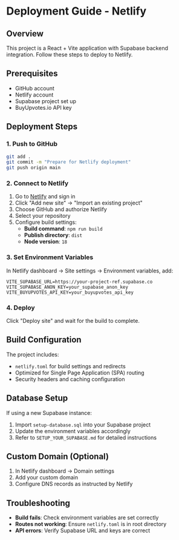 # Deployment Guide - Netlify

## Overview
This project is a React + Vite application with Supabase backend integration. Follow these steps to deploy to Netlify.

## Prerequisites
- GitHub account
- Netlify account
- Supabase project set up
- BuyUpvotes.io API key

## Deployment Steps

### 1. Push to GitHub
```bash
git add .
git commit -m "Prepare for Netlify deployment"
git push origin main
```

### 2. Connect to Netlify
1. Go to [Netlify](https://netlify.com) and sign in
2. Click "Add new site" → "Import an existing project"
3. Choose GitHub and authorize Netlify
4. Select your repository
5. Configure build settings:
   - **Build command**: `npm run build`
   - **Publish directory**: `dist`
   - **Node version**: `18`

### 3. Set Environment Variables
In Netlify dashboard → Site settings → Environment variables, add:

```
VITE_SUPABASE_URL=https://your-project-ref.supabase.co
VITE_SUPABASE_ANON_KEY=your_supabase_anon_key
VITE_BUYUPVOTES_API_KEY=your_buyupvotes_api_key
```

### 4. Deploy
Click "Deploy site" and wait for the build to complete.

## Build Configuration
The project includes:
- `netlify.toml` for build settings and redirects
- Optimized for Single Page Application (SPA) routing
- Security headers and caching configuration

## Database Setup
If using a new Supabase instance:
1. Import `setup-database.sql` into your Supabase project
2. Update the environment variables accordingly
3. Refer to `SETUP_YOUR_SUPABASE.md` for detailed instructions

## Custom Domain (Optional)
1. In Netlify dashboard → Domain settings
2. Add your custom domain
3. Configure DNS records as instructed by Netlify

## Troubleshooting
- **Build fails**: Check environment variables are set correctly
- **Routes not working**: Ensure `netlify.toml` is in root directory
- **API errors**: Verify Supabase URL and keys are correct 